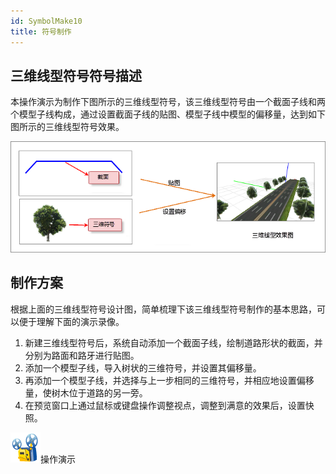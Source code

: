 ```yaml
---
id: SymbolMake10
title: 符号制作
---
```

## 三维线型符号符号描述

本操作演示为制作下图所示的三维线型符号，该三维线型符号由一个截面子线和两个模型子线构成，通过设置截面子线的贴图、模型子线中模型的偏移量，达到如下图所示的三维线型符号效果。

![](img/SymbolMake10.png)  

  
## 制作方案

根据上面的三维线型符号设计图，简单梳理下该三维线型符号制作的基本思路，可以便于理解下面的演示录像。

1. 新建三维线型符号后，系统自动添加一个截面子线，绘制道路形状的截面，并分别为路面和路牙进行贴图。
2. 添加一个模型子线，导入树状的三维符号，并设置其偏移量。
3. 再添加一个模型子线，并选择与上一步相同的三维符号，并相应地设置偏移量，使树木位于道路的另一旁。
4. 在预览窗口上通过鼠标或键盘操作调整视点，调整到满意的效果后，设置快照。

![](img/cineprojector.png)操作演示


